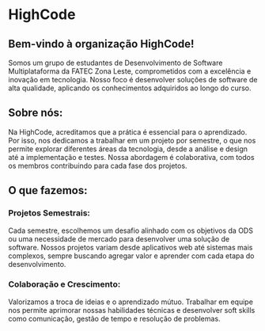 # HighCode
## Bem-vindo à organização HighCode!

Somos um grupo de estudantes de Desenvolvimento de Software Multiplataforma da FATEC Zona Leste, comprometidos com a excelência e inovação em tecnologia. Nosso foco é desenvolver soluções de software de alta qualidade, aplicando os conhecimentos adquiridos ao longo do curso.

## Sobre nós:

Na HighCode, acreditamos que a prática é essencial para o aprendizado. Por isso, nos dedicamos a trabalhar em um projeto por semestre, o que nos permite explorar diferentes áreas da tecnologia, desde a análise e design até a implementação e testes. Nossa abordagem é colaborativa, com todos os membros contribuindo para cada fase dos projetos.

## O que fazemos:

### Projetos Semestrais: 
  Cada semestre, escolhemos um desafio alinhado com os objetivos da ODS ou uma necessidade de mercado para desenvolver uma solução de software. Nossos projetos variam desde aplicativos web até sistemas mais complexos, sempre buscando agregar valor e aprender com cada etapa do desenvolvimento.

### Colaboração e Crescimento: 
  Valorizamos a troca de ideias e o aprendizado mútuo. Trabalhar em equipe nos permite aprimorar nossas habilidades técnicas e desenvolver soft skills como comunicação, gestão de tempo e resolução de problemas.

